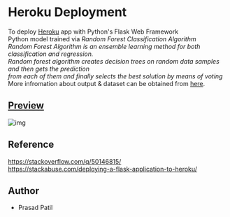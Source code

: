 # Heroku Deployment 
To deploy [Heroku](http://heroku.com) app with Python's Flask Web Framework <br> 
Python model trained via *Random Forest Classification Algorithm*<br>
*Random Forest Algorithm is an ensemble learning method for both classification and regression. <br>
Random forest algorithm creates decision trees on random data samples and then gets the prediction <br>
from each of them and finally selects the best solution by means of voting*<br>
More infromation about output & dataset can be obtained from [here](https://archive.ics.uci.edu/ml/machine-learning-databases/00477/Real%20estate%20valuation%20data%20set.xlsx). 
## [Preview](http://house-prediction-ml.herokuapp.com/) 
![img](https://raw.githubusercontent.com/prasadpatil99/heroku_deployment/master/asset/Preview.png)
## Reference 
https://stackoverflow.com/q/50146815/<br>
https://stackabuse.com/deploying-a-flask-application-to-heroku/
## Author
- Prasad Patil
